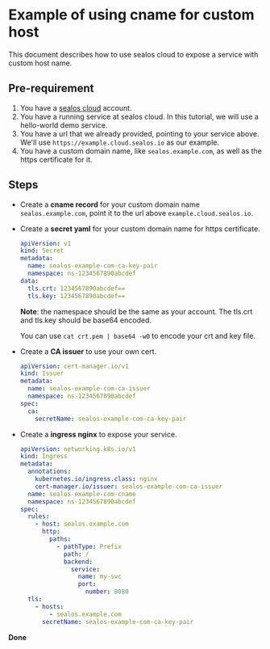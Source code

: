 # Example of using cname for custom host

This document describes how to use sealos cloud to expose a service with custom host name.

## Pre-requirement

1. You have a [sealos cloud](https://cloud.sealos.io) account.
2. You have a running service at sealos cloud. In this tutorial, we will use a hello-world demo service.
3. You have a url that we already provided, pointing to your service above. We'll use `https://example.cloud.sealos.io` as our example.
4. You have a custom domain name, like `sealos.example.com`, as well as the https certificate for it.

## Steps

* Create a **cname record** for your custom domain name `sealos.example.com`, point it to the url above `example.cloud.sealos.io`.
* Create a **secret yaml** for your custom domain name for https certificate.

    ```yaml title="secret.yaml"
    apiVersion: v1
    kind: Secret
    metadata:
      name: sealos-example-com-ca-key-pair
      namespace: ns-1234567890abcdef
    data:
      tls.crt: 1234567890abcdef==
      tls.key: 1234567890abcdef==
    ```
    **Note**: the namespace should be the same as your account. The tls.crt and tls.key should be base64 encoded.

    You can use `cat crt.pem | base64 -w0` to encode your crt and key file.

* Create a **CA issuer** to use your own cert.

    ```yaml title="issuer.yaml"
    apiVersion: cert-manager.io/v1
    kind: Issuer
    metadata:
      name: sealos-example-com-ca-issuer
      namespace: ns-1234567890abcdef
    spec:
      ca:
        secretName: sealos-example-com-ca-key-pair
    ```
* Create a **ingress nginx** to expose your service.

    ```yaml title="ingress.yaml"
    apiVersion: networking.k8s.io/v1
    kind: Ingress
    metadata:
      annotations:
        kubernetes.io/ingress.class: nginx
        cert-manager.io/issuer: sealos-example-com-ca-issuer
      name: sealos-example-com-cname
      namespace: ns-1234567890abcdef
    spec:
      rules:
        - host: sealos.example.com
          http:
            paths:
              - pathType: Prefix
                path: /
                backend:
                  service:
                    name: my-svc 
                    port:
                      number: 8080
      tls:
        - hosts:
            - sealos.example.com
          secretName: sealos-example-com-ca-key-pair
    ```

**Done**
